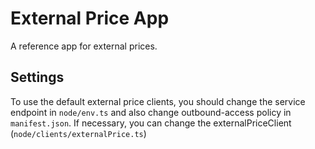 # External Price App

A reference app for external prices.

## Settings

To use the default external price clients, you should change the service endpoint in `node/env.ts` and also change outbound-access policy in `manifest.json`. 
If necessary, you can change the externalPriceClient (`node/clients/externalPrice.ts`)
